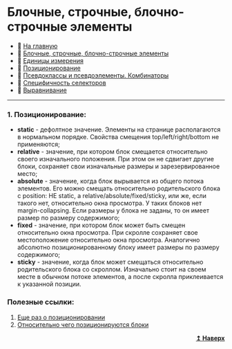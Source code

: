 # Блочные, строчные, блочно-строчные элементы
- :page_with_curl: [На главную](../../../README.md)<br>
- :page_with_curl: [Блочные, строчные, блочно-строчные элементы](./block_inline_inline-block.md)<br>
- :page_with_curl: [Единицы измерения](./units.md)<br>
- :page_with_curl: [Позиционирование](./position.md)<br>
- :page_with_curl: [Псевдоклассы и псевдоэлементы. Комбинаторы](./pseudo_classes_pseudo-elements_combinators.md)<br>
- :page_with_curl: [Специфичность селекторов](./specificity.md)<br>
- :page_with_curl: [Выравнивание](./alignment.md)<br>
---
### 1. Позиционирование:
- <b>static</b> - дефолтное значение. Элементы на странице располагаются в нормальном порядке. Свойства смещения top/left/right/bottom не применяются;
- <b>relative</b> - значение, при котором блок смещается относительно своего изначального положения. При этом он не сдвигает другие блоки, сохраняет свои изначальные размеры и зарезервированное место;
- <b>absolute</b> - значение, когда блок вырывается из общего потока элементов. Его можно смещать относительно родительского блока с position: НЕ static, а relative/absolute/fixed/sticky, или же, если такого нет, относительно окна просмотра. У таких блоков нет margin-collapsing. Если размеры у блока не заданы, то он имеет размер по размеру содержимого;
- <b>fixed</b> - значение, при котором блок может быть смещен относительно окна просмотра. При скролле сохраняет свое местоположение относительно окна просмотра. Аналогично абсолютно позиционированному блоку имеет размеры по размеру содержимого;
- <b>sticky</b> - значение, когда блок может смещаться относительно родительского блока со скроллом. Изначально стоит на своем месте в обычном потоке элементов, а после скролла приклеивается к указанной позиции.

### Полезные ссылки:
1. [Еще раз о позиционировании](https://developer.mozilla.org/ru/docs/Web/CSS/position)
2. [Относительно чего позиционируются блоки](https://developer.mozilla.org/ru/docs/Web/CSS/Containing_block)
<div align="right">
  <b><a href="#">↥ Наверх</a></b>
</div>